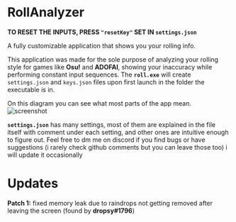 # RollAnalyzer
**TO RESET THE INPUTS, PRESS `"resetKey"` SET IN `settings.json`**


A fully customizable application that shows you your rolling info.

This application was made for the sole purpose of analyzing your rolling style for games like **Osu!** and **ADOFAI**, showing your inaccuracy while performing constant input sequences.
The **`roll.exe`** will create `settings.json` and `keys.json` files upon first launch in the folder the executable is in. 

On this diagram you can see what most parts of the app mean.
![screenshot](https://user-images.githubusercontent.com/59146442/216723610-c4bbdabb-49fc-4219-937a-216659cdf082.jpg)


**`settings.json`** has many settings, most of them are explained in the file itself with comment under each setting, and other ones are intuitive enough to figure out.
Feel free to dm me on discord if you find bugs or have suggestions (i rarely check github comments but you can leave those too)
i will update it occasionally


# Updates

**Patch 1:** fixed memory leak due to raindrops not getting removed after leaving the screen (found by **dropsy#1796**)
